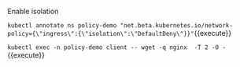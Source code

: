 Enable isolation

`
kubectl annotate ns policy-demo "net.beta.kubernetes.io/network-policy={\"ingress\":{\"isolation\":\"DefaultDeny\"}}"
`{{execute}}

`
kubectl exec -n policy-demo client -- wget -q nginx  -T 2 -O -
`{{execute}}
